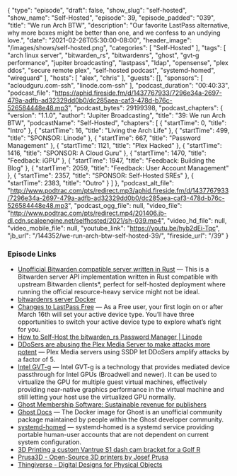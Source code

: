 {
  "type": "episode",
  "draft": false,
  "show_slug": "self-hosted",
  "show_name": "Self-Hosted",
  "episode": 39,
  "episode_padded": "039",
  "title": "We run Arch BTW",
  "description": "Our favorite LastPass alternative, why more boxes might be better than one, and we confess to an undying love.",
  "date": "2021-02-26T05:30:00-08:00",
  "header_image": "/images/shows/self-hosted.png",
  "categories": [
    "Self-Hosted"
  ],
  "tags": [
    "arch linux server",
    "bitwarden_rs",
    "bitwardenrs",
    "ghost",
    "gvt-g performance",
    "jupiter broadcasting",
    "lastpass",
    "ldap",
    "opensense",
    "plex ddos",
    "secure remote plex",
    "self-hosted podcast",
    "systemd-homed",
    "wireguard"
  ],
  "hosts": [
    "alex",
    "chris"
  ],
  "guests": [],
  "sponsors": [
    "acloudguru.com-ssh",
    "linode.com-ssh"
  ],
  "podcast_duration": "00:40:33",
  "podcast_file": "https://aphid.fireside.fm/d/1437767933/7296e34a-2697-479a-adfb-ad32329dd0b0/dc285aea-caf3-478d-b76c-526584448e48.mp3",
  "podcast_bytes": 29199398,
  "podcast_chapters": {
    "version": "1.1.0",
    "author": "Jupiter Broadcasting",
    "title": "39: We run Arch BTW",
    "podcastName": "Self-Hosted",
    "chapters": [
      {
        "startTime": 0,
        "title": "Intro"
      },
      {
        "startTime": 16,
        "title": "Living the Arch Life"
      },
      {
        "startTime": 499,
        "title": "SPONSOR: Linode"
      },
      {
        "startTime": 667,
        "title": "Password Management"
      },
      {
        "startTime": 1121,
        "title": "Plex Hacked"
      },
      {
        "startTime": 1416,
        "title": "SPONSOR: A Cloud Guru"
      },
      {
        "startTime": 1470,
        "title": "Feedback: iGPU"
      },
      {
        "startTime": 1947,
        "title": "Feedback: Building the Blog"
      },
      {
        "startTime": 2059,
        "title": "Feedback: User Account Management"
      },
      {
        "startTime": 2357,
        "title": "SPONSOR: Self-Hosted SREs"
      },
      {
        "startTime": 2383,
        "title": "Outro"
      }
    ]
  },
  "podcast_alt_file": "http://www.podtrac.com/pts/redirect.mp3/aphid.fireside.fm/d/1437767933/7296e34a-2697-479a-adfb-ad32329dd0b0/dc285aea-caf3-478d-b76c-526584448e48.mp3",
  "podcast_ogg_file": null,
  "video_file": "http://www.podtrac.com/pts/redirect.mp4/201406.jb-dl.cdn.scaleengine.net/selfhosted/2021/sh-039.mp4",
  "video_hd_file": null,
  "video_mobile_file": null,
  "youtube_link": "https://youtu.be/hyb2dEi-Tqc",
  "jb_url": "/144352/we-run-arch-btw-self-hosted-39/",
  "fireside_url": "/39"
}


### Episode Links

  * [Unofficial Bitwarden compatible server written in Rust](https://github.com/dani-garcia/bitwarden_rs "Unofficial Bitwarden compatible server written in Rust") — This is a Bitwarden server API implementation written in Rust compatible with upstream Bitwarden clients*, perfect for self-hosted deployment where running the official resource-heavy service might not be ideal.
  * [bitwardenrs server Docker](https://hub.docker.com/r/bitwardenrs/server "bitwardenrs server Docker")
  * [Changes to LastPass Free](https://blog.lastpass.com/2021/02/changes-to-lastpass-free/ "Changes to LastPass Free") — As a Free user, your first login on or after March 16th will set your active device type. You’ll have three opportunities to switch your active device type to explore what’s right for you.
  * [How to Self-Host the bitwarden_rs Password Manager | Linode](https://www.linode.com/docs/guides/how-to-self-host-the-bitwarden-rs-password-manager/ "How to Self-Host the bitwarden_rs Password Manager | Linode")
  * [DDoSers are abusing the Plex Media Server to make attacks more potent](https://arstechnica.com/information-technology/2021/02/ddosers-are-abusing-the-plex-media-server-to-make-attacks-more-potent/ "DDoSers are abusing the Plex Media Server to make attacks more potent") — Plex Media servers using SSDP let DDoSers amplify attacks by a factor of 5.
  * [Intel GVT-g](https://wiki.archlinux.org/index.php/Intel_GVT-g "Intel GVT-g") — Intel GVT-g is a technology that provides mediated device passthrough for Intel GPUs (Broadwell and newer). It can be used to virtualize the GPU for multiple guest virtual machines, effectively providing near-native graphics performance in the virtual machine and still letting your host use the virtualized GPU normally.
  * [Ghost Membership Software: Sustainable revenue for publishers](https://ghost.org/features/ "Ghost Membership Software: Sustainable revenue for publishers")
  * [Ghost Docs](https://ghost.org/docs/install/docker/ "Ghost Docs") — The Docker image for Ghost is an unofficial community package maintained by people within the Ghost developer community.
  * [systemd-homed](https://wiki.archlinux.org/index.php/Systemd-homed "systemd-homed") — systemd-homed is a systemd service providing portable human-user accounts that are not dependent on current system configuration.
  * [3D Printing a custom Vantrue S1 dash cam bracket for a Golf R](https://blog.ktz.me/3d-printing-a-custom-vantrue-dashcam-bracket-for-a-golf-r/ "3D Printing a custom Vantrue S1 dash cam bracket for a Golf R")
  * [Prusa3D - Open-Source 3D printers by Josef Prusa](https://www.prusa3d.com/ "Prusa3D - Open-Source 3D printers by Josef Prusa")
  * [Thingiverse - Digital Designs for Physical Objects](https://www.thingiverse.com/ "Thingiverse - Digital Designs for Physical Objects")


